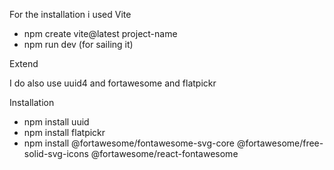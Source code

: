 For the installation i used Vite 

- npm create vite@latest project-name
- npm run dev (for sailing it)


Extend

I do also use uuid4 and fortawesome and flatpickr

Installation 

- npm install uuid
- npm install flatpickr
- npm install @fortawesome/fontawesome-svg-core @fortawesome/free-solid-svg-icons @fortawesome/react-fontawesome

